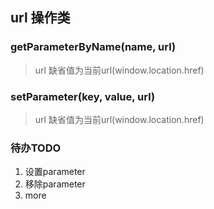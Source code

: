 ## url 操作类

### getParameterByName(name, url)

> url 缺省值为当前url(window.location.href)

### setParameter(key, value, url)

> url 缺省值为当前url(window.location.href)

### 待办TODO

1. 设置parameter
2. 移除parameter
3. more